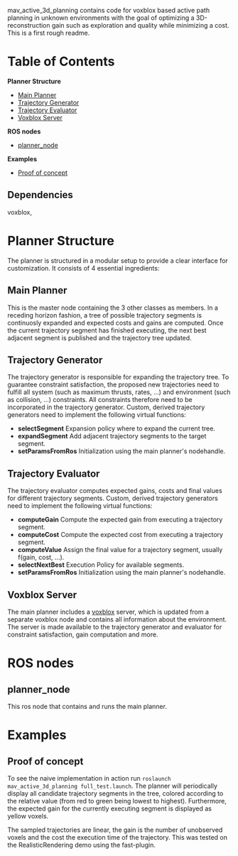 mav_active_3d_planning contains code for  voxblox based active path planning in unknown environments with the goal of optimizing a 3D-reconstruction gain such as exploration and quality while minimizing a cost. 
This is a first rough readme.

# Table of Contents
**Planner Structure**
* [Main Planner](#Main_Planner)
* [Trajectory Generator](#Trajectory-Generator)
* [Trajectory Evaluator](#Trajectory-Evaluator)
* [Voxblox Server](#MVoxblox-Server)

**ROS nodes**
* [planner_node](#planner_node)

**Examples**
* [Proof of concept](#Proof-of-concept)

## Dependencies
voxblox, 

# Planner Structure
The planner is structured in a modular setup to provide a clear interface for customization. It consists of 4 essential ingredients:

## Main Planner
This is the master node containing the 3 other classes as members. In a receding horizon fashion, a tree of possible trajectory segments is continuosly expanded and expected costs and gains are computed. 
Once the current trajectory segment has finished executing, the next best adjacent segment is published and the trajectory tree updated.

## Trajectory Generator
The trajectory generator is responsible for expanding the trajectory tree. 
To guarantee constraint satisfaction, the proposed new trajectories need to fulfill all system (such as maximum thrusts, rates, ...) and environment (such as collision, ...) constraints.
All constraints therefore need to be incorporated in the trajectory generator. Custom, derived trajectory generators need to implement the following virtual functions:
* **selectSegment** Expansion policy where to expand the current tree.
* **expandSegment** Add adjacent trajectory segments to the target segment.
* **setParamsFromRos** Initialization using the main planner's nodehandle.

## Trajectory Evaluator
The trajectory evaluator computes expected gains, costs and final values for different trajectory segments.
Custom, derived trajectory generators need to implement the following virtual functions:
* **computeGain** Compute the expected gain from executing a trajectory segment.
* **computeCost** Compute the expected cost from executing a trajectory segment.
* **computeValue** Assign the final value for a trajectory segment, usually f(gain, cost, ...).
* **selectNextBest** Execution Policy for available segments.
* **setParamsFromRos** Initialization using the main planner's nodehandle.

## Voxblox Server
The main planner includes a [voxblox](https://github.com/ethz-asl/voxblox) server, which is updated from a separate voxblox node and contains all information about the environment. 
The server is made available to the trajectory generator and evaluator for constraint satisfaction, gain computation and more.

# ROS nodes
## planner_node
This ros node that contains and runs the main planner.

# Examples
## Proof of concept
To see the naive implementation in action run `roslaunch mav_active_3d_planning full_test.launch`. 
The planner will periodically display all candidate trajectory segments in the tree, colored according to the relative value (from red to green being lowest to highest). 
Furthermore, the expected gain for the currently executing segment is displayed as yellow voxels. 

The sampled trajectories are linear, the gain is the number of unobserved voxels and the cost the execution time of the trajectory. 
This was tested on the RealisticRendering demo using the fast-plugin.
